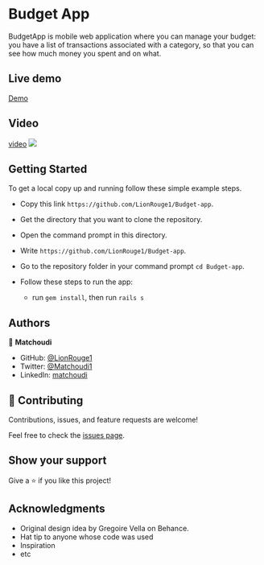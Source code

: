 # Budget App

BudgetApp is mobile web application where you can manage your budget: you have a list of transactions associated with a category, so that you can see how much money you spent and on what.

## Live demo
 [Demo](https://budgetapplion.herokuapp.com/)
## Video
[video](https://www.loom.com/share/36325bb7b5914c0abdba357e8b9ea4d7)
![](https://img.shields.io/badge/Microverse-blueviolet)

## Getting Started
To get a local copy up and running follow these simple example steps.

- Copy this link `https://github.com/LionRouge1/Budget-app`.
- Get the directory that you want to clone the repository.
- Open the command prompt in this directory.
- Write `https://github.com/LionRouge1/Budget-app`.
- Go to the repository folder in your command prompt `cd Budget-app`.

- Follow these steps to run the app:
  - run `gem install`, then run `rails s`

## Authors

👤 **Matchoudi**

- GitHub: [@LionRouge1](https://github.com/LionRouge1)
- Twitter: [@Matchoudi1](https://twitter.com/Matchoudi1)
- LinkedIn: [matchoudi](https://linkedin.com/in/matchoudi)



## 🤝 Contributing

Contributions, issues, and feature requests are welcome!

Feel free to check the [issues page](../../issues/).

## Show your support

Give a ⭐️ if you like this project!

## Acknowledgments

- Original design idea by Gregoire Vella on Behance.
- Hat tip to anyone whose code was used
- Inspiration
- etc